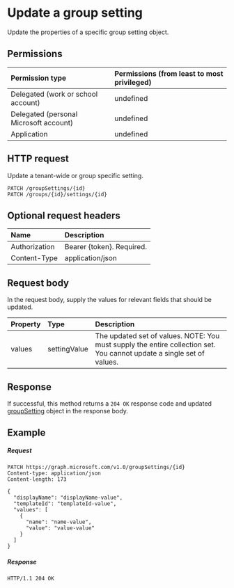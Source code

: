 # Update a group setting

Update the properties of a specific group setting object.

## Permissions


|Permission type      | Permissions (from least to most privileged)              | 
|:--------------------|:---------------------------------------------------------| 
|Delegated (work or school account) | undefined    | 
|Delegated (personal Microsoft account) | undefined    | 
|Application | undefined | 


## HTTP request
<!-- { "blockType": "ignored" } -->

Update a tenant-wide or group specific setting.

```http
PATCH /groupSettings/{id}
PATCH /groups/{id}/settings/{id}
```
## Optional request headers
| Name | Description |
|:-----------|:-----------|
| Authorization  | Bearer {token}. Required. |
| Content-Type	| application/json	|

## Request body
In the request body, supply the values for relevant fields that should be updated. 

| Property | Type | Description |
|:---------------|:--------|:----------|
| values | settingValue | The updated set of values.  NOTE: You must supply the entire collection set. You cannot update a single set of values. |

## Response

If successful, this method returns a `204 OK` response code and updated [groupSetting](../resources/groupsetting.md) object in the response body.

## Example
##### Request
<!-- {
  "blockType": "request",
  "name": "update_groupsetting"
}-->
```http
PATCH https://graph.microsoft.com/v1.0/groupSettings/{id}
Content-type: application/json
Content-length: 173

{
  "displayName": "displayName-value",
  "templateId": "templateId-value",
  "values": [
    {
      "name": "name-value",
      "value": "value-value"
    }
  ]
}
```
##### Response

<!-- {
  "blockType": "response",
  "truncated": true,
  "@odata.type": "microsoft.graph.groupSetting"
} -->
```http
HTTP/1.1 204 OK
```

<!-- uuid: 8fcb5dbc-d5aa-4681-8e31-b001d5168d79
2015-10-25 14:57:30 UTC -->
<!-- {
  "type": "#page.annotation",
  "description": "Update groupSetting",
  "keywords": "",
  "section": "documentation",
  "tocPath": ""
}-->